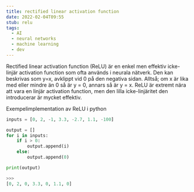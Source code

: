 ```yaml
---
title: rectified linear activation function
date: 2022-02-04T09:55
stub: relu
tags: 
  - AI
  - neural networks
  - machine learning
  - dev
---
```


Rectified linear activation function (ReLU) är en enkel men effektiv icke-linjär activation
function som ofta används i neurala nätverk. Den kan beskrivas som y=x, avklippt
vid 0 på den negativa sidan. Alltså; om x är lika med eller mindre än 0 så är y
= 0, annars så är y = x. ReLU är extremt nära att vara en linjär activation
function, men den lilla icke-linjäritet den introducerar är mycket effektiv.

Exempelimplementation av ReLU i python
```python
inputs = [0, 2, -1, 3.3, -2.7, 1.1, -100]

output = []
for i in inputs:
    if i > 0:
        output.append(i)
    else:
        output.append(0)

print(output)

>>>
[0, 2, 0, 3.3, 0, 1.1, 0]
```

